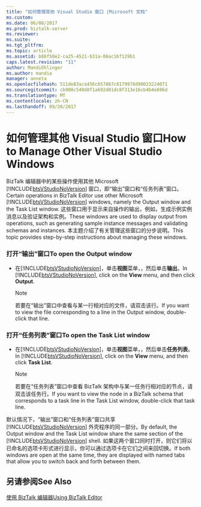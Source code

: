 ```yaml
---
title: "如何管理其他 Visual Studio 窗口 |Microsoft 文档"
ms.custom: 
ms.date: 06/08/2017
ms.prod: biztalk-server
ms.reviewer: 
ms.suite: 
ms.tgt_pltfrm: 
ms.topic: article
ms.assetid: b86f50e2-ca25-4521-b31a-06ac16f129b1
caps.latest.revision: "11"
author: MandiOhlinger
ms.author: mandia
manager: anneta
ms.openlocfilehash: 511de83aca456c657887c8179978d90023224071
ms.sourcegitcommit: cb908c540d8f1a692d01dc8f313e16cb4b4e696d
ms.translationtype: MT
ms.contentlocale: zh-CN
ms.lasthandoff: 09/20/2017
---
```

# <a name="how-to-manage-other-visual-studio-windows"></a><span data-ttu-id="2f07d-102">如何管理其他 Visual Studio 窗口</span><span class="sxs-lookup"><span data-stu-id="2f07d-102">How to Manage Other Visual Studio Windows</span></span>
<span data-ttu-id="2f07d-103">BizTalk 编辑器中的某些操作使用其他 Microsoft [!INCLUDE[btsVStudioNoVersion](../includes/btsvstudionoversion-md.md)] 窗口，即“输出”窗口和“任务列表”窗口。</span><span class="sxs-lookup"><span data-stu-id="2f07d-103">Certain operations in BizTalk Editor use other Microsoft [!INCLUDE[btsVStudioNoVersion](../includes/btsvstudionoversion-md.md)] windows, namely the Output window and the Task List window.</span></span> <span data-ttu-id="2f07d-104">这些窗口用于显示来自操作的输出，例如，生成示例实例消息以及验证架构和实例。</span><span class="sxs-lookup"><span data-stu-id="2f07d-104">These windows are used to display output from operations, such as generating sample instance messages and validating schemas and instances.</span></span> <span data-ttu-id="2f07d-105">本主题介绍了有关管理这些窗口的分步说明。</span><span class="sxs-lookup"><span data-stu-id="2f07d-105">This topic provides step-by-step instructions about managing these windows.</span></span>  
  
### <a name="to-open-the-output-window"></a><span data-ttu-id="2f07d-106">打开“输出”窗口</span><span class="sxs-lookup"><span data-stu-id="2f07d-106">To open the Output window</span></span>  
  
-   <span data-ttu-id="2f07d-107">在[!INCLUDE[btsVStudioNoVersion](../includes/btsvstudionoversion-md.md)]，单击**视图**菜单，，然后单击**输出**。</span><span class="sxs-lookup"><span data-stu-id="2f07d-107">In [!INCLUDE[btsVStudioNoVersion](../includes/btsvstudionoversion-md.md)], click on the **View** menu, and then click **Output**.</span></span>  
  
    > [!NOTE]
    >  <span data-ttu-id="2f07d-108">若要在“输出”窗口中查看与某一行相对应的文件，请双击该行。</span><span class="sxs-lookup"><span data-stu-id="2f07d-108">If you want to view the file corresponding to a line in the Output window, double-click that line.</span></span>  
  
### <a name="to-open-the-task-list-window"></a><span data-ttu-id="2f07d-109">打开“任务列表”窗口</span><span class="sxs-lookup"><span data-stu-id="2f07d-109">To open the Task List window</span></span>  
  
-   <span data-ttu-id="2f07d-110">在[!INCLUDE[btsVStudioNoVersion](../includes/btsvstudionoversion-md.md)]，单击**视图**菜单，，然后单击**任务列表**。</span><span class="sxs-lookup"><span data-stu-id="2f07d-110">In [!INCLUDE[btsVStudioNoVersion](../includes/btsvstudionoversion-md.md)], click on the **View** menu, and then click **Task List**.</span></span>  
  
    > [!NOTE]
    >  <span data-ttu-id="2f07d-111">若要在“任务列表”窗口中查看 BizTalk 架构中与某一任务行相对应的节点，请双击该任务行。</span><span class="sxs-lookup"><span data-stu-id="2f07d-111">If you want to view the node in a BizTalk schema that corresponds to a task line in the Task List window, double-click that task line.</span></span>  
  
 <span data-ttu-id="2f07d-112">默认情况下，“输出”窗口和“任务列表”窗口共享 [!INCLUDE[btsVStudioNoVersion](../includes/btsvstudionoversion-md.md)] 外壳程序的同一部分。</span><span class="sxs-lookup"><span data-stu-id="2f07d-112">By default, the Output window and the Task List window share the same section of the [!INCLUDE[btsVStudioNoVersion](../includes/btsvstudionoversion-md.md)] shell.</span></span> <span data-ttu-id="2f07d-113">如果这两个窗口同时打开，则它们将以已命名的选项卡形式进行显示，你可以通过选项卡在它们之间来回切换。</span><span class="sxs-lookup"><span data-stu-id="2f07d-113">If both windows are open at the same time, they are displayed with named tabs that allow you to switch back and forth between them.</span></span>  
  
## <a name="see-also"></a><span data-ttu-id="2f07d-114">另请参阅</span><span class="sxs-lookup"><span data-stu-id="2f07d-114">See Also</span></span>  
 [<span data-ttu-id="2f07d-115">使用 BizTalk 编辑器</span><span class="sxs-lookup"><span data-stu-id="2f07d-115">Using BizTalk Editor</span></span>](../core/using-biztalk-editor.md)